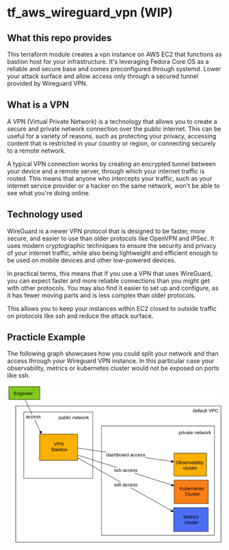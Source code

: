 # tf_aws_wireguard_vpn (WIP)

## What this repo provides

This terraform module creates a vpn instance on AWS EC2 that functions as bastion host for your infrastructure. 
It's leveraging Fedora Core OS as a reliable and secure base and comes preconfigured through systemd. 
Lower your attack surface and allow access only through a secured tunnel provided by Wireguard VPN.  

## What is a VPN  

A VPN (Virtual Private Network) is a technology that allows you to create a secure and private network connection over the public internet. This can be useful for a variety of reasons, such as protecting your privacy, accessing content that is restricted in your country or region, or connecting securely to a remote network.

A typical VPN connection works by creating an encrypted tunnel between your device and a remote server, through which your internet traffic is routed. This means that anyone who intercepts your traffic, such as your internet service provider or a hacker on the same network, won't be able to see what you're doing online.

## Technology used

WireGuard is a newer VPN protocol that is designed to be faster, more secure, and easier to use than older protocols like OpenVPN and IPSec. It uses modern cryptographic techniques to ensure the security and privacy of your internet traffic, while also being lightweight and efficient enough to be used on mobile devices and other low-powered devices.

In practical terms, this means that if you use a VPN that uses WireGuard, you can expect faster and more reliable connections than you might get with other protocols. You may also find it easier to set up and configure, as it has fewer moving parts and is less complex than older protocols.

This allows you to keep your instances within EC2 closed to outside traffic on protocols like ssh and reduce the attack surface. 

## Practicle Example 

The following graph showcases how you could split your network and than access through your Wireguard VPN instance. In this particular case your observability, metrics or kubernetes cluster would not be exposed on ports like ssh. 

![alt_text](https://github.com/stavrosfilippidis/architecture_diagrams/blob/main/vpn_access.png)
